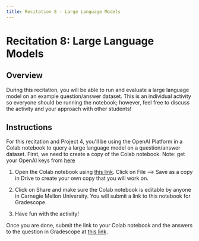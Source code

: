 ```yaml
---
title: Recitation 8 - Large Language Models
---
```

# Recitation 8: Large Language Models

## Overview 

During this recitation, you will be able to run and evaluate a large language model on an example question/answer dataset. This is an individual activity so everyone should be running the notebook; however, feel free to discuss the activity and your approach with other students!

## Instructions
For this recitation and Project 4, you'll be using the OpenAI Platform in a Colab notebook to query a large language model on a question/answer dataset. First, we need to create a copy of the Colab notebook. Note: get your OpenAI keys from [here](https://docs.google.com/document/d/1DcccXconWc_fzphMXGxYyK9zK2s_KEgaYtSCa0ZiiKo/edit?usp=sharing)

1.  Open the Colab notebook using [this link](https://colab.research.google.com/drive/1FO1DWbkKPCdafYAE2Gvq2fs7VSliKior?usp=sharing). Click on File --> Save as a copy in Drive to create your own copy that you will work on.

2.  Click on Share and make sure the Colab notebook is editable by anyone in Carnegie Mellon University. You will submit a link to this notebook for Gradescope.

3. Have fun with the activity!

Once you are done, submit the link to your Colab notebook and the answers to the question in Gradescope at [this link](https://www.gradescope.com/courses/942846/assignments/5920526).
